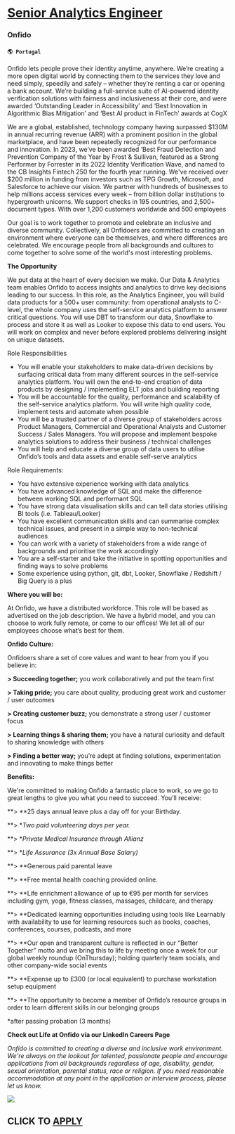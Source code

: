 # [Senior Analytics Engineer](https://www.remotewlb.com/apply/senior-analytics-engineer-58319)  
### Onfido  
#### `🌎 Portugal`  

Onfido lets people prove their identity anytime, anywhere. We’re creating a more open digital world by connecting them to the services they love and need simply, speedily and safely – whether they’re renting a car or opening a bank account. We’re building a full-service suite of AI-powered identity verification solutions with fairness and inclusiveness at their core, and were awarded ‘Outstanding Leader in Accessibility’ and ‘Best Innovation in Algorithmic Bias Mitigation’ and ‘Best AI product in FinTech’ awards at CogX

  

We are a global, established, technology company having surpassed $130M in annual recurring revenue (ARR) with a prominent position in the global marketplace, and have been repeatedly recognized for our performance and innovation. In 2023, we’ve been awarded ‘Best Fraud Detection and Prevention Company of the Year by Frost & Sullivan, featured as a Strong Performer by Forrester in its 2022 Identity Verification Wave, and named to the CB Insights Fintech 250 for the fourth year running. We've received over $200 million in funding from investors such as TPG Growth, Microsoft, and Salesforce to achieve our vision. We partner with hundreds of businesses to help millions access services every week – from billion dollar institutions to hypergrowth unicorns. We support checks in 195 countries, and 2,500+ document types. With over 1,200 customers worldwide and 500 employees

  

Our goal is to work together to promote and celebrate an inclusive and diverse community. Collectively, all Onfidoers are committed to creating an environment where everyone can be themselves, and where differences are celebrated. We encourage people from all backgrounds and cultures to come together to solve some of the world's most interesting problems.

  

 **The Opportunity**

  

We put data at the heart of every decision we make. Our Data & Analytics team enables Onfido to access insights and analytics to drive key decisions leading to our success. In this role, as the Analytics Engineer, you will build data products for a 500+ user community: from operational analysts to C-level, the whole company uses the self-service analytics platform to answer critical questions. You will use DBT to transform our data, Snowflake to process and store it as well as Looker to expose this data to end users. You will work on complex and never before explored problems delivering insight on unique datasets.

  
  

Role Responsibilities

* You will enable your stakeholders to make data-driven decisions by surfacing critical data from many different sources in the self-service analytics platform. You will own the end-to-end creation of data products by designing / implementing ELT jobs and building reporting
* You will be accountable for the quality, performance and scalability of the self-service analytics platform. You will write high quality code, implement tests and automate when possible
* You will be a trusted partner of a diverse group of stakeholders across Product Managers, Commercial and Operational Analysts and Customer Success / Sales Managers. You will propose and implement bespoke analytics solutions to address their business / technical challenges
* You will help and educate a diverse group of data users to utilise Onfido’s tools and data assets and enable self-serve analytics
  
  

Role Requirements:

* You have extensive experience working with data analytics
* You have advanced knowledge of SQL and make the difference between working SQL and performant SQL
* You have strong data visualisation skills and can tell data stories utilising BI tools (i.e. Tableau/Looker)
* You have excellent communication skills and can summarise complex technical issues, and present in a simple way to non-technical audiences
* You can work with a variety of stakeholders from a wide range of backgrounds and prioritise the work accordingly
* You are a self-starter and take the initiative in spotting opportunities and finding ways to solve problems
* Some experience using python, git, dbt, Looker, Snowflake / Redshift / Big Query is a plus

 **Where you will be:**

  

At Onfido, we have a distributed workforce. This role will be based as advertised on the job description. We have a hybrid model, and you can choose to work fully remote, or come to our offices! We let all of our employees choose what’s best for them.

  

 **Onfido Culture:**

  

Onfidoers share a set of core values and want to hear from you if you believe in:

 **> Succeeding together;** you work collaboratively and put the team first

 **> Taking pride;** you care about quality, producing great work and customer / user outcomes

 **> Creating customer buzz;** you demonstrate a strong user / customer focus

 **> Learning things & sharing them;** you have a natural curiosity and default to sharing knowledge with others

 **> Finding a better way;** you’re adept at finding solutions, experimentation and innovating to make things better

  

 **Benefits:**

  

We're committed to making Onfido a fantastic place to work, so we go to great lengths to give you what you need to succeed. You’ll receive:

 **> **25 days annual leave plus a day off for your Birthday.

 **> **Two paid volunteering days per year.*

 **> **Private Medical Insurance through Allianz*

 **> **Life Assurance (3x Annual Base Salary)*

 **> **Generous paid parental leave

 **> **Free mental health coaching provided online.

 **> **Life enrichment allowance of up to €95 per month for services including gym, yoga, fitness classes, massages, childcare, and therapy

 **> **Dedicated learning opportunities including using tools like Learnably with availability to use for learning resources such as books, coaches, conferences, courses, podcasts, and more

 **> **Our open and transparent culture is reflected in our “Better Together” motto and we bring this to life by meeting once a week for our global weekly roundup (OnThursday); holding quarterly team socials, and other company-wide social events

 **> **Expense up to £300 (or local equivalent) to purchase workstation setup equipment

 **> **The opportunity to become a member of Onfido’s resource groups in order to learn different skills in our belonging groups

  

*after passing probation (3 months)

  

 **Check out Life at Onfido via our LinkedIn Careers Page**

  

 _Onfido is committed to creating a diverse and inclusive work environment. We're always on the lookout for talented, passionate people and encourage applications from all backgrounds regardless of age, disability, gender, sexual orientation, parental status, race or religion. If you need reasonable accommodation at any point in the application or interview process, please let us know._

![](https://remotive.com/job/track/1898349/blank.gif?source=public_api)  
## CLICK TO [APPLY](https://www.remotewlb.com/apply/senior-analytics-engineer-58319)

